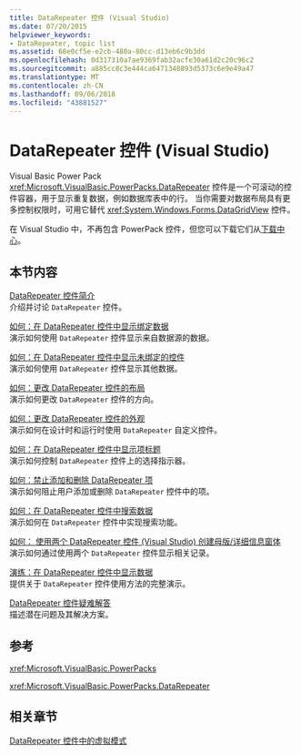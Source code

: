 ```yaml
---
title: DataRepeater 控件 (Visual Studio)
ms.date: 07/20/2015
helpviewer_keywords:
- DataRepeater, topic list
ms.assetid: 68e0cf5e-e2cb-480a-80cc-d13eb6c9b3dd
ms.openlocfilehash: 0d317310a7ae9369fab32acfe30a61d2c20c96c2
ms.sourcegitcommit: a885cc8c3e444ca6471348893d5373c6e9e49a47
ms.translationtype: MT
ms.contentlocale: zh-CN
ms.lasthandoff: 09/06/2018
ms.locfileid: "43881527"
---
```

# <a name="datarepeater-control-visual-studio"></a>DataRepeater 控件 (Visual Studio)
Visual Basic Power Pack <xref:Microsoft.VisualBasic.PowerPacks.DataRepeater> 控件是一个可滚动的控件容器，用于显示重复数据，例如数据库表中的行。 当你需要对数据布局具有更多控制权限时，可用它替代 <xref:System.Windows.Forms.DataGridView> 控件。  
  
 在 Visual Studio 中，不再包含 PowerPack 控件，但您可以下载它们从[下载中心](https://www.microsoft.com/en-us/download/details.aspx?id=25169)。  
  
## <a name="in-this-section"></a>本节内容  
 [DataRepeater 控件简介](../../../visual-basic/developing-apps/windows-forms/introduction-to-the-datarepeater-control-visual-studio.md)  
 介绍并讨论 `DataRepeater` 控件。  
  
 [如何：在 DataRepeater 控件中显示绑定数据](../../../visual-basic/developing-apps/windows-forms/how-to-display-bound-data-in-a-datarepeater-control-visual-studio.md)  
 演示如何使用 `DataRepeater` 控件显示来自数据源的数据。  
  
 [如何：在 DataRepeater 控件中显示未绑定的控件](../../../visual-basic/developing-apps/windows-forms/how-to-display-unbound-controls-in-a-datarepeater-control-visual-studio.md)  
 演示如何使用 `DataRepeater` 控件显示其他数据。  
  
 [如何：更改 DataRepeater 控件的布局](../../../visual-basic/developing-apps/windows-forms/how-to-change-the-layout-of-a-datarepeater-control-visual-studio.md)  
 演示如何更改 `DataRepeater` 控件的方向。  
  
 [如何：更改 DataRepeater 控件的外观](../../../visual-basic/developing-apps/windows-forms/how-to-change-the-appearance-of-a-datarepeater-control-visual-studio.md)  
 演示如何在设计时和运行时使用 `DataRepeater` 自定义控件。  
  
 [如何：在 DataRepeater 控件中显示项标题](../../../visual-basic/developing-apps/windows-forms/how-to-display-item-headers-in-a-datarepeater-control-visual-studio.md)  
 演示如何控制 `DataRepeater` 控件上的选择指示器。  
  
 [如何：禁止添加和删除 DataRepeater 项](../../../visual-basic/developing-apps/windows-forms/how-to-disable-adding-and-deleting-datarepeater-items-visual-studio.md)  
 演示如何阻止用户添加或删除 `DataRepeater` 控件中的项。  
  
 [如何：在 DataRepeater 控件中搜索数据](../../../visual-basic/developing-apps/windows-forms/how-to-search-data-in-a-datarepeater-control-visual-studio.md)  
 演示如何在 `DataRepeater` 控件中实现搜索功能。  
  
 [如何： 使用两个 DataRepeater 控件 (Visual Studio) 创建母版/详细信息窗体](../../../visual-basic/developing-apps/windows-forms/how-to-create-a-master-detail-form-by-using-two-datarepeater-controls.md)  
 演示如何通过使用两个 `DataRepeater` 控件显示相关记录。  
  
 [演练：在 DataRepeater 控件中显示数据](../../../visual-basic/developing-apps/windows-forms/walkthrough-displaying-data-in-a-datarepeater-control-visual-studio.md)  
 提供关于 `DataRepeater` 控件使用方法的完整演示。  
  
 [DataRepeater 控件疑难解答](../../../visual-basic/developing-apps/windows-forms/troubleshooting-the-datarepeater-control-visual-studio.md)  
 描述潜在问题及其解决方案。  
  
## <a name="reference"></a>参考  
 <xref:Microsoft.VisualBasic.PowerPacks>  
  
 <xref:Microsoft.VisualBasic.PowerPacks.DataRepeater>  
  
## <a name="related-sections"></a>相关章节  
 [DataRepeater 控件中的虚拟模式](../../../visual-basic/developing-apps/windows-forms/virtual-mode-in-the-datarepeater-control-visual-studio.md)
